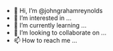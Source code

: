 - 👋 Hi, I’m @johngrahamreynolds
- 👀 I’m interested in ...
- 🌱 I’m currently learning ...
- 💞️ I’m looking to collaborate on ...
- 📫 How to reach me ...


